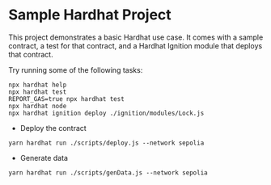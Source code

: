 # Sample Hardhat Project

This project demonstrates a basic Hardhat use case. It comes with a sample contract, a test for that contract, and a Hardhat Ignition module that deploys that contract.

Try running some of the following tasks:

```shell
npx hardhat help
npx hardhat test
REPORT_GAS=true npx hardhat test
npx hardhat node
npx hardhat ignition deploy ./ignition/modules/Lock.js
```

- Deploy the contract
```shell
yarn hardhat run ./scripts/deploy.js --network sepolia
```

- Generate data
```shell
yarn hardhat run ./scripts/genData.js --network sepolia
```
